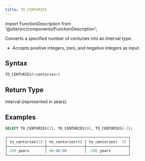 ```yaml
---
title: TO_CENTURIES
---
```

import FunctionDescription from '@site/src/components/FunctionDescription';

<FunctionDescription description="Introduced or updated: v1.2.677"/>

Converts a specified number of centuries into an Interval type.

- Accepts positive integers, zero, and negative integers as input.

## Syntax

```sql
TO_CENTURIES(<centuries>)
```

## Return Type

Interval (represented in years).

## Examples

```sql
SELECT TO_CENTURIES(2), TO_CENTURIES(0), TO_CENTURIES(-2);

┌───────────────────────────────────────────────────────┐
│ to_centuries(2) │ to_centuries(0) │ to_centuries(- 2) │
├─────────────────┼─────────────────┼───────────────────┤
│ 200 years       │ 00:00:00        │ -200 years        │
└───────────────────────────────────────────────────────┘
```